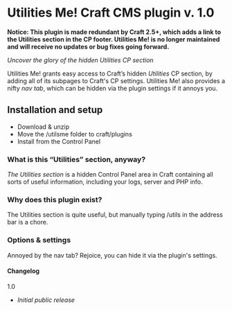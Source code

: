 # Utilities Me! Craft CMS plugin v. 1.0

**Notice: This plugin is made redundant by Craft 2.5+, which adds a link to the Utilities section in the CP footer. Utilities Me! is no longer maintained and will receive no updates or bug fixes going forward.**

_Uncover the glory of the hidden Utilities CP section_

Utilities Me! grants easy access to Craft’s hidden _Utilities_ CP section, by adding all of its subpages to Craft's CP settings. Utilities Me! also provides a nifty _nav tab_, which can be hidden via the plugin settings if it annoys you.

## Installation and setup

* Download & unzip
* Move the /utilsme folder to craft/plugins
* Install from the Control Panel

### What is this “Utilities” section, anyway?

_The Utilities section_ is a hidden Control Panel area in Craft containing all sorts of useful information, including your logs, server and PHP info.

### Why does this plugin exist?

The Utilities section is quite useful, but manually typing /utils in the address bar is a chore.

### Options & settings

Annoyed by the nav tab? Rejoice, you can hide it via the plugin's settings.

#### Changelog

1.0

* _Initial public release_
